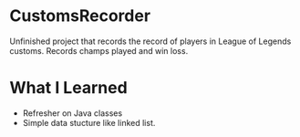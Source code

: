 # CustomsRecorder
Unfinished project that records the record of players in League of Legends customs. Records champs played and win loss.

# What I Learned
- Refresher on Java classes
- Simple data stucture like linked list.
